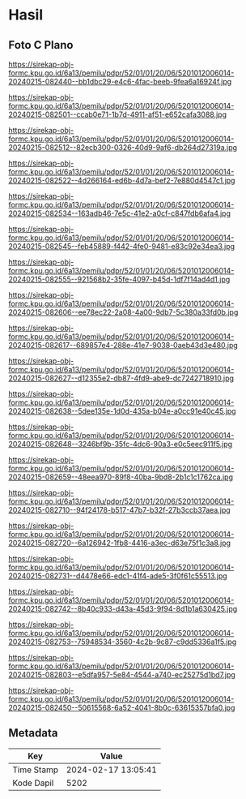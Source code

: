 # Hasil

## Foto C Plano

https://sirekap-obj-formc.kpu.go.id/6a13/pemilu/pdpr/52/01/01/20/06/5201012006014-20240215-082440--bb1dbc29-e4c6-4fac-beeb-9fea6a16924f.jpg

https://sirekap-obj-formc.kpu.go.id/6a13/pemilu/pdpr/52/01/01/20/06/5201012006014-20240215-082501--ccab0e71-1b7d-4911-af51-e652cafa3088.jpg

https://sirekap-obj-formc.kpu.go.id/6a13/pemilu/pdpr/52/01/01/20/06/5201012006014-20240215-082512--82ecb300-0326-40d9-9af6-db264d27319a.jpg

https://sirekap-obj-formc.kpu.go.id/6a13/pemilu/pdpr/52/01/01/20/06/5201012006014-20240215-082522--4d266164-ed6b-4d7a-bef2-7e880d4547c1.jpg

https://sirekap-obj-formc.kpu.go.id/6a13/pemilu/pdpr/52/01/01/20/06/5201012006014-20240215-082534--163adb46-7e5c-41e2-a0cf-c847fdb6afa4.jpg

https://sirekap-obj-formc.kpu.go.id/6a13/pemilu/pdpr/52/01/01/20/06/5201012006014-20240215-082545--feb45889-f442-4fe0-9481-e83c92e34ea3.jpg

https://sirekap-obj-formc.kpu.go.id/6a13/pemilu/pdpr/52/01/01/20/06/5201012006014-20240215-082555--921568b2-35fe-4097-b45d-1df7f14ad4d1.jpg

https://sirekap-obj-formc.kpu.go.id/6a13/pemilu/pdpr/52/01/01/20/06/5201012006014-20240215-082606--ee78ec22-2a08-4a00-9db7-5c380a33fd0b.jpg

https://sirekap-obj-formc.kpu.go.id/6a13/pemilu/pdpr/52/01/01/20/06/5201012006014-20240215-082617--689857e4-288e-41e7-9038-0aeb43d3e480.jpg

https://sirekap-obj-formc.kpu.go.id/6a13/pemilu/pdpr/52/01/01/20/06/5201012006014-20240215-082627--d12355e2-db87-4fd9-abe9-dc7242718910.jpg

https://sirekap-obj-formc.kpu.go.id/6a13/pemilu/pdpr/52/01/01/20/06/5201012006014-20240215-082638--5dee135e-1d0d-435a-b04e-a0cc91e40c45.jpg

https://sirekap-obj-formc.kpu.go.id/6a13/pemilu/pdpr/52/01/01/20/06/5201012006014-20240215-082648--3246bf9b-35fc-4dc6-90a3-e0c5eec911f5.jpg

https://sirekap-obj-formc.kpu.go.id/6a13/pemilu/pdpr/52/01/01/20/06/5201012006014-20240215-082659--48eea970-89f8-40ba-9bd8-2b1c1c1762ca.jpg

https://sirekap-obj-formc.kpu.go.id/6a13/pemilu/pdpr/52/01/01/20/06/5201012006014-20240215-082710--94f24178-b517-47b7-b32f-27b3ccb37aea.jpg

https://sirekap-obj-formc.kpu.go.id/6a13/pemilu/pdpr/52/01/01/20/06/5201012006014-20240215-082720--6a126942-1fb8-4416-a3ec-d63e75f1c3a8.jpg

https://sirekap-obj-formc.kpu.go.id/6a13/pemilu/pdpr/52/01/01/20/06/5201012006014-20240215-082731--d4478e66-edc1-41f4-ade5-3f0f61c55513.jpg

https://sirekap-obj-formc.kpu.go.id/6a13/pemilu/pdpr/52/01/01/20/06/5201012006014-20240215-082742--8b40c933-d43a-45d3-9f94-8d1b1a630425.jpg

https://sirekap-obj-formc.kpu.go.id/6a13/pemilu/pdpr/52/01/01/20/06/5201012006014-20240215-082753--75948534-3560-4c2b-9c87-c9dd5336a1f5.jpg

https://sirekap-obj-formc.kpu.go.id/6a13/pemilu/pdpr/52/01/01/20/06/5201012006014-20240215-082803--e5dfa957-5e84-4544-a740-ec25275d1bd7.jpg

https://sirekap-obj-formc.kpu.go.id/6a13/pemilu/pdpr/52/01/01/20/06/5201012006014-20240215-082450--50615568-6a52-4041-8b0c-63615357bfa0.jpg


## Metadata

| Key        | Value               |
| ---------- | ------------------- |
| Time Stamp | 2024-02-17 13:05:41 |
| Kode Dapil | 5202                |



